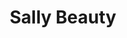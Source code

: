 ---
title: "Sally Beauty"
url: /mcallen/sally-beauty-east-expressway-83/
shop: hairdresser supply
---